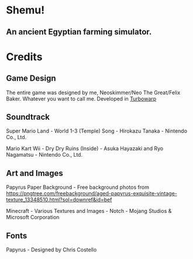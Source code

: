 # Shemu!
## An ancient Egyptian farming simulator.

# Credits

## Game Design

The entire game was designed by me, Neoskimmer/Neo The Great/Felix Baker. Whatever you want to call me. Developed in [Turbowarp](https://turbowarp.org)

## Soundtrack

Super Mario Land - World 1-3 (Temple) Song - Hirokazu Tanaka - Nintendo Co., Ltd.

Mario Kart Wii - Dry Dry Ruins (Inside) - Asuka Hayazaki and Ryo Nagamatsu - Nintendo Co., Ltd. 

## Art and Images

Papyrus Paper Background - Free background photos from https://pngtree.com/freebackground/aged-papyrus-exquisite-vintage-texture_13348510.html?sol=downref&id=bef

Minecraft - Various Textures and Images - Notch - Mojang Studios & Microsoft Corporation

## Fonts

Papyrus - Designed by Chris Costello
